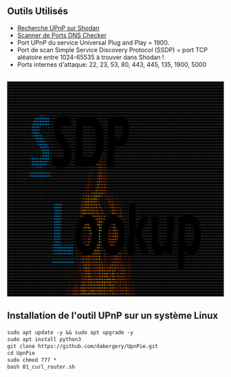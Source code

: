 
<body>
    <div class="container">
        <h2>Outils Utilisés</h2>
        <ul class="tools-list">
            <li><a href="https://www.shodan.io/search?query=port%3A1900+upnp" target="_blank">Recherche UPnP sur Shodan</a></li>
            <li><a href="https://dnschecker.org/port-scanner.php" target="_blank">Scanner de Ports DNS Checker</a></li>
            <li>Port UPnP du service Universal Plug and Play = 1900.</li>
            <li>Port de scan Simple Service Discovery Protocol (SSDP) = port TCP aléatoire entre 1024-65535 à trouver dans Shodan !</li>
            <li>Ports internes d'attaque: 22, 23, 53, 80, 443, 445, 135, 1900, 5000</li>
        </ul>
        <br>
        <img src="https://github.com/dabergery/dabergery/blob/main/SSDP_Lookup.png?raw=true" alt="Recherche SSDP" width="800" height="500">
        <h2>Installation de l'outil UPnP sur un système Linux</h2>
        <div class="code-block">
            <pre><code>sudo apt update -y && sudo apt upgrade -y
sudo apt install python3
git clone https://github.com/dabergery/UpnPie.git
cd UpnPie
sudo chmod 777 *
bash 01_curl_router.sh
            </code></pre>
        </div>
    </div>
</body>
</html>
